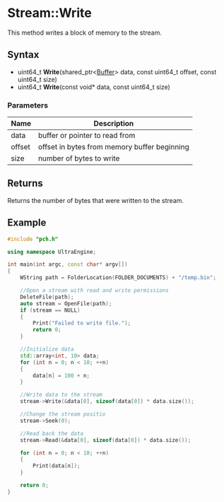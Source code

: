 # Stream::Write #
This method writes a block of memory to the stream.

## Syntax ##
- uint64_t **Write**(shared_ptr<[Buffer](Buffer.md)> data, const uint64_t offset, const uint64_t size)
- uint64_t **Write**(const void* data, const uint64_t size)

### Parameters ###
| Name | Description |
| --- | --- |
| data | buffer or pointer to read from |
| offset | offset in bytes from memory buffer beginning |
| size | number of bytes to write |

## Returns ##
Returns the number of bytes that were written to the stream.

## Example
```c++
#include "pch.h"

using namespace UltraEngine;

int main(int argc, const char* argv[])
{
	WString path = FolderLocation(FOLDER_DOCUMENTS) + "/temp.bin";

	//Open a stream with read and write permissions
	DeleteFile(path);
	auto stream = OpenFile(path);
	if (stream == NULL)
	{
		Print("Failed to write file.");
		return 0;
	}

	//Initialize data
	std::array<int, 10> data;
	for (int n = 0; n < 10; ++n)
	{
		data[n] = 100 + n;
	}

	//Write data to the stream
	stream->Write(&data[0], sizeof(data[0]) * data.size());

	//Change the stream positio
	stream->Seek(0);

	//Read back the data	
	stream->Read(&data[0], sizeof(data[0]) * data.size());

	for (int n = 0; n < 10; ++n)
	{
		Print(data[n]);
	}

	return 0;
}
```
